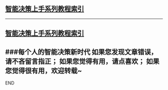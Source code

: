 [智能决策上手系列教程索引](https://www.jianshu.com/p/0d2e46e69f58)
---




---
[智能决策上手系列教程索引](https://www.jianshu.com/p/0d2e46e69f58)
---
###每个人的智能决策新时代
如果您发现文章错误，请不吝留言指正；
如果您觉得有用，请点喜欢；
如果您觉得很有用，欢迎转载~
---
END
